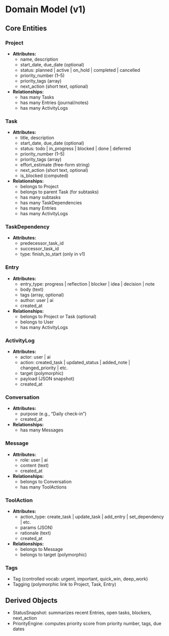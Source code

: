 # Domain Model (v1)

## Core Entities

### Project
- **Attributes:**
  - name, description
  - start_date, due_date (optional)
  - status: planned | active | on_hold | completed | cancelled
  - priority_number (1–5)
  - priority_tags (array)
  - next_action (short text, optional)
- **Relationships:**
  - has many Tasks
  - has many Entries (journal/notes)
  - has many ActivityLogs

### Task
- **Attributes:**
  - title, description
  - start_date, due_date (optional)
  - status: todo | in_progress | blocked | done | deferred
  - priority_number (1–5)
  - priority_tags (array)
  - effort_estimate (free-form string)
  - next_action (short text, optional)
  - is_blocked (computed)
- **Relationships:**
  - belongs to Project
  - belongs to parent Task (for subtasks)
  - has many subtasks
  - has many TaskDependencies
  - has many Entries
  - has many ActivityLogs

### TaskDependency
- **Attributes:**
  - predecessor_task_id
  - successor_task_id
  - type: finish_to_start (only in v1)

### Entry
- **Attributes:**
  - entry_type: progress | reflection | blocker | idea | decision | note
  - body (text)
  - tags (array, optional)
  - author: user | ai
  - created_at
- **Relationships:**
  - belongs to Project or Task (optional)
  - belongs to User
  - has many ActivityLogs

### ActivityLog
- **Attributes:**
  - actor: user | ai
  - action: created_task | updated_status | added_note | changed_priority | etc.
  - target (polymorphic)
  - payload (JSON snapshot)
  - created_at

### Conversation
- **Attributes:**
  - purpose (e.g., “Daily check-in”)
  - created_at
- **Relationships:**
  - has many Messages

### Message
- **Attributes:**
  - role: user | ai
  - content (text)
  - created_at
- **Relationships:**
  - belongs to Conversation
  - has many ToolActions

### ToolAction
- **Attributes:**
  - action_type: create_task | update_task | add_entry | set_dependency | etc.
  - params (JSON)
  - rationale (text)
  - created_at
- **Relationships:**
  - belongs to Message
  - belongs to target (polymorphic)

### Tags
- Tag (controlled vocab: urgent, important, quick_win, deep_work)
- Tagging (polymorphic link to Project, Task, Entry)

## Derived Objects
- StatusSnapshot: summarizes recent Entries, open tasks, blockers, next_action
- PriorityEngine: computes priority score from priority number, tags, due dates
